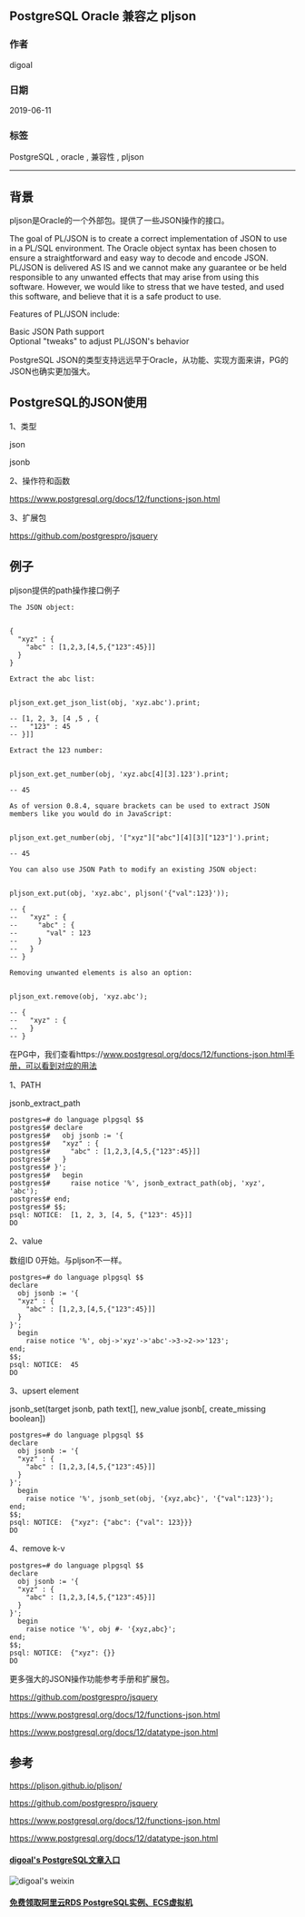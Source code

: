 ## PostgreSQL Oracle 兼容之 pljson     
          
### 作者                                                                                                                                                                                
digoal                                                                                                                                                                                
                                                                                                                                                                                
### 日期                                                                                                                                                                                
2019-06-11                                                                                                                                                                                
                                                                                                                                                                                
### 标签                                                                                                                                                                              
PostgreSQL , oracle , 兼容性 , pljson          
                                                                                             
----                                                                                                                                                                        
                                                                                                                                                                          
## 背景             
pljson是Oracle的一个外部包。提供了一些JSON操作的接口。    
    
The goal of PL/JSON is to create a correct implementation of JSON to use in a PL/SQL environment. The Oracle object syntax has been chosen to ensure a straightforward and easy way to decode and encode JSON. PL/JSON is delivered AS IS and we cannot make any guarantee or be held responsible to any unwanted effects that may arise from using this software. However, we would like to stress that we have tested, and used this software, and believe that it is a safe product to use.    
    
Features of PL/JSON include:    
    
Basic JSON Path support    
Optional "tweaks" to adjust PL/JSON's behavior    
    
PostgreSQL JSON的类型支持远远早于Oracle，从功能、实现方面来讲，PG的JSON也确实更加强大。    
    
## PostgreSQL的JSON使用    
1、类型    
    
json    
    
jsonb    
    
2、操作符和函数    
    
https://www.postgresql.org/docs/12/functions-json.html    
    
3、扩展包    
    
https://github.com/postgrespro/jsquery    
    
## 例子    
    
pljson提供的path操作接口例子    
    
```    
The JSON object:    
    
    
{    
  "xyz" : {    
    "abc" : [1,2,3,[4,5,{"123":45}]]    
  }    
}    
    
Extract the abc list:    
    
    
pljson_ext.get_json_list(obj, 'xyz.abc').print;    
    
-- [1, 2, 3, [4 ,5 , {    
--   "123" : 45    
-- }]]    
    
Extract the 123 number:    
    
    
pljson_ext.get_number(obj, 'xyz.abc[4][3].123').print;    
    
-- 45    
    
As of version 0.8.4, square brackets can be used to extract JSON members like you would do in JavaScript:    
    
    
pljson_ext.get_number(obj, '["xyz"]["abc"][4][3]["123"]').print;    
    
-- 45    
    
You can also use JSON Path to modify an existing JSON object:    
    
    
pljson_ext.put(obj, 'xyz.abc', pljson('{"val":123}'));    
    
-- {    
--   "xyz" : {    
--     "abc" : {    
--       "val" : 123    
--     }    
--   }    
-- }    
    
Removing unwanted elements is also an option:    
    
    
pljson_ext.remove(obj, 'xyz.abc');    
    
-- {    
--   "xyz" : {    
--   }    
-- }    
```    
    
在PG中，我们查看https://www.postgresql.org/docs/12/functions-json.html手册，可以看到对应的用法    
    
    
1、PATH    
    
jsonb_extract_path    
    
```    
postgres=# do language plpgsql $$    
postgres$# declare    
postgres$#   obj jsonb := '{    
postgres$#   "xyz" : {    
postgres$#     "abc" : [1,2,3,[4,5,{"123":45}]]    
postgres$#   }    
postgres$# }';    
postgres$#   begin    
postgres$#     raise notice '%', jsonb_extract_path(obj, 'xyz', 'abc');    
postgres$# end;    
postgres$# $$;    
psql: NOTICE:  [1, 2, 3, [4, 5, {"123": 45}]]    
DO    
```    
    
2、value    
    
数组ID 0开始。与pljson不一样。    
    
```    
postgres=# do language plpgsql $$    
declare    
  obj jsonb := '{    
  "xyz" : {    
    "abc" : [1,2,3,[4,5,{"123":45}]]    
  }    
}';    
  begin    
    raise notice '%', obj->'xyz'->'abc'->3->2->>'123';    
end;    
$$;    
psql: NOTICE:  45    
DO    
```    
    
3、upsert element    
    
jsonb_set(target jsonb, path text[], new_value jsonb[, create_missing boolean])    
    
```    
postgres=# do language plpgsql $$    
declare    
  obj jsonb := '{    
  "xyz" : {    
    "abc" : [1,2,3,[4,5,{"123":45}]]    
  }    
}';    
  begin    
    raise notice '%', jsonb_set(obj, '{xyz,abc}', '{"val":123}');                                         
end;    
$$;    
psql: NOTICE:  {"xyz": {"abc": {"val": 123}}}    
DO    
```    
    
4、remove k-v    
    
```    
postgres=# do language plpgsql $$    
declare    
  obj jsonb := '{    
  "xyz" : {    
    "abc" : [1,2,3,[4,5,{"123":45}]]    
  }    
}';    
  begin    
    raise notice '%', obj #- '{xyz,abc}';                            
end;    
$$;    
psql: NOTICE:  {"xyz": {}}    
DO    
```    
    
更多强大的JSON操作功能参考手册和扩展包。    
    
    
https://github.com/postgrespro/jsquery    
    
https://www.postgresql.org/docs/12/functions-json.html    
    
https://www.postgresql.org/docs/12/datatype-json.html    
    
## 参考    
https://pljson.github.io/pljson/    
    
https://github.com/postgrespro/jsquery    
    
https://www.postgresql.org/docs/12/functions-json.html    
    
https://www.postgresql.org/docs/12/datatype-json.html    
    
   
  
  
  
  
  
  
  
  
  
  
  
#### [digoal's PostgreSQL文章入口](https://github.com/digoal/blog/blob/master/README.md "22709685feb7cab07d30f30387f0a9ae")
  
  
![digoal's weixin](../pic/digoal_weixin.jpg "f7ad92eeba24523fd47a6e1a0e691b59")
  
  
  
  
  
  
  
  
#### [免费领取阿里云RDS PostgreSQL实例、ECS虚拟机](https://www.aliyun.com/database/postgresqlactivity "57258f76c37864c6e6d23383d05714ea")
  
